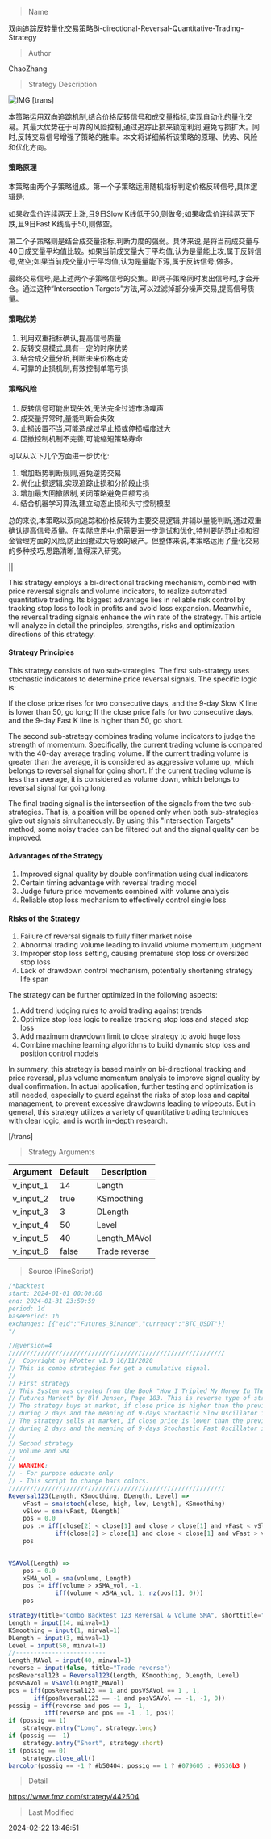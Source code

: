 
> Name

双向追踪反转量化交易策略Bi-directional-Reversal-Quantitative-Trading-Strategy

> Author

ChaoZhang

> Strategy Description

![IMG](https://www.fmz.com/upload/asset/127a9af0d2fb1389c56.png)
[trans]

本策略运用双向追踪机制,结合价格反转信号和成交量指标,实现自动化的量化交易。其最大优势在于可靠的风险控制,通过追踪止损来锁定利润,避免亏损扩大。同时,反转交易信号增强了策略的胜率。本文将详细解析该策略的原理、优势、风险和优化方向。

#### 策略原理

本策略由两个子策略组成。第一个子策略运用随机指标判定价格反转信号,具体逻辑是:

如果收盘价连续两天上涨,且9日Slow K线低于50,则做多;如果收盘价连续两天下跌,且9日Fast K线高于50,则做空。

第二个子策略则是结合成交量指标,判断力度的强弱。具体来说,是将当前成交量与40日成交量平均值比较。如果当前成交量大于平均值,认为是量能上攻,属于反转信号,做空;如果当前成交量小于平均值,认为是量能下泻,属于反转信号,做多。

最终交易信号,是上述两个子策略信号的交集。即两子策略同时发出信号时,才会开仓。通过这种“Intersection Targets”方法,可以过滤掉部分噪声交易,提高信号质量。

#### 策略优势

1. 利用双重指标确认,提高信号质量
2. 反转交易模式,具有一定的时序优势
3. 结合成交量分析,判断未来价格走势
4. 可靠的止损机制,有效控制单笔亏损

#### 策略风险

1. 反转信号可能出现失效,无法完全过滤市场噪声
2. 成交量异常时,量能判断会失效
3. 止损设置不当,可能造成过早止损或停损幅度过大
4. 回撤控制机制不完善,可能缩短策略寿命

可以从以下几个方面进一步优化:

1. 增加趋势判断规则,避免逆势交易
2. 优化止损逻辑,实现追踪止损和分阶段止损
3. 增加最大回撤限制,关闭策略避免巨额亏损
4. 结合机器学习算法,建立动态止损和头寸控制模型

总的来说,本策略以双向追踪和价格反转为主要交易逻辑,并辅以量能判断,通过双重确认提高信号质量。在实际应用中,仍需要进一步测试和优化,特别要防范止损和资金管理方面的风险,防止回撤过大导致的破产。但整体来说,本策略运用了量化交易的多种技巧,思路清晰,值得深入研究。

||

This strategy employs a bi-directional tracking mechanism, combined with price reversal signals and volume indicators, to realize automated quantitative trading. Its biggest advantage lies in reliable risk control by tracking stop loss to lock in profits and avoid loss expansion. Meanwhile, the reversal trading signals enhance the win rate of the strategy. This article will analyze in detail the principles, strengths, risks and optimization directions of this strategy.

#### Strategy Principles

This strategy consists of two sub-strategies. The first sub-strategy uses stochastic indicators to determine price reversal signals. The specific logic is:

If the close price rises for two consecutive days, and the 9-day Slow K line is lower than 50, go long; If the close price falls for two consecutive days, and the 9-day Fast K line is higher than 50, go short.

The second sub-strategy combines trading volume indicators to judge the strength of momentum. Specifically, the current trading volume is compared with the 40-day average trading volume. If the current trading volume is greater than the average, it is considered as aggressive volume up, which belongs to reversal signal for going short. If the current trading volume is less than average, it is considered as volume down, which belongs to reversal signal for going long.

The final trading signal is the intersection of the signals from the two sub-strategies. That is, a position will be opened only when both sub-strategies give out signals simultaneously. By using this "Intersection Targets" method, some noisy trades can be filtered out and the signal quality can be improved.

#### Advantages of the Strategy

1. Improved signal quality by double confirmation using dual indicators
2. Certain timing advantage with reversal trading model  
3. Judge future price movements combined with volume analysis
4. Reliable stop loss mechanism to effectively control single loss

#### Risks of the Strategy

1. Failure of reversal signals to fully filter market noise
2. Abnormal trading volume leading to invalid volume momentum judgment
3. Improper stop loss setting, causing premature stop loss or oversized stop loss
4. Lack of drawdown control mechanism, potentially shortening strategy life span

The strategy can be further optimized in the following aspects:

1. Add trend judging rules to avoid trading against trends
2. Optimize stop loss logic to realize tracking stop loss and staged stop loss
3. Add maximum drawdown limit to close strategy to avoid huge loss
4. Combine machine learning algorithms to build dynamic stop loss and position control models

In summary, this strategy is based mainly on bi-directional tracking and price reversal, plus volume momentum analysis to improve signal quality by dual confirmation. In actual application, further testing and optimization is still needed, especially to guard against the risks of stop loss and capital management, to prevent excessive drawdowns leading to wipeouts. But in general, this strategy utilizes a variety of quantitative trading techniques with clear logic, and is worth in-depth research.

[/trans]

> Strategy Arguments



|Argument|Default|Description|
|----|----|----|
|v_input_1|14|Length|
|v_input_2|true|KSmoothing|
|v_input_3|3|DLength|
|v_input_4|50|Level|
|v_input_5|40|Length_MAVol|
|v_input_6|false|Trade reverse|


> Source (PineScript)

``` javascript
/*backtest
start: 2024-01-01 00:00:00
end: 2024-01-31 23:59:59
period: 1d
basePeriod: 1h
exchanges: [{"eid":"Futures_Binance","currency":"BTC_USDT"}]
*/

//@version=4
////////////////////////////////////////////////////////////
//  Copyright by HPotter v1.0 16/11/2020
// This is combo strategies for get a cumulative signal. 
//
// First strategy
// This System was created from the Book "How I Tripled My Money In The 
// Futures Market" by Ulf Jensen, Page 183. This is reverse type of strategies.
// The strategy buys at market, if close price is higher than the previous close 
// during 2 days and the meaning of 9-days Stochastic Slow Oscillator is lower than 50. 
// The strategy sells at market, if close price is lower than the previous close price 
// during 2 days and the meaning of 9-days Stochastic Fast Oscillator is higher than 50.
//
// Second strategy
// Volume and SMA
//
// WARNING:
// - For purpose educate only
// - This script to change bars colors.
////////////////////////////////////////////////////////////
Reversal123(Length, KSmoothing, DLength, Level) =>
    vFast = sma(stoch(close, high, low, Length), KSmoothing) 
    vSlow = sma(vFast, DLength)
    pos = 0.0
    pos := iff(close[2] < close[1] and close > close[1] and vFast < vSlow and vFast > Level, 1,
	         iff(close[2] > close[1] and close < close[1] and vFast > vSlow and vFast < Level, -1, nz(pos[1], 0))) 
	pos

    
VSAVol(Length) =>
    pos = 0.0
    xSMA_vol = sma(volume, Length)
    pos := iff(volume > xSMA_vol, -1,
    	     iff(volume < xSMA_vol, 1, nz(pos[1], 0))) 
    pos

strategy(title="Combo Backtest 123 Reversal & Volume SMA", shorttitle="Combo", overlay = true)
Length = input(14, minval=1)
KSmoothing = input(1, minval=1)
DLength = input(3, minval=1)
Level = input(50, minval=1)
//-------------------------
Length_MAVol = input(40, minval=1)
reverse = input(false, title="Trade reverse")
posReversal123 = Reversal123(Length, KSmoothing, DLength, Level)
posVSAVol = VSAVol(Length_MAVol)
pos = iff(posReversal123 == 1 and posVSAVol == 1 , 1,
	   iff(posReversal123 == -1 and posVSAVol == -1, -1, 0)) 
possig = iff(reverse and pos == 1, -1,
          iff(reverse and pos == -1 , 1, pos))	   
if (possig == 1) 
    strategy.entry("Long", strategy.long)
if (possig == -1)
    strategy.entry("Short", strategy.short)	 
if (possig == 0) 
    strategy.close_all()
barcolor(possig == -1 ? #b50404: possig == 1 ? #079605 : #0536b3 )
```

> Detail

https://www.fmz.com/strategy/442504

> Last Modified

2024-02-22 13:46:51
